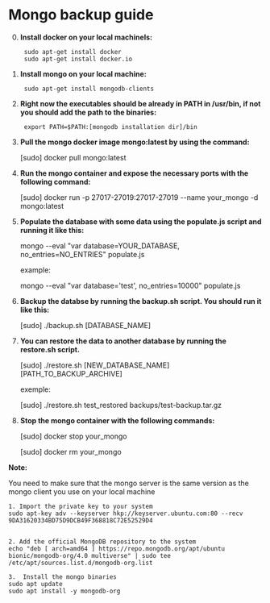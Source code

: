 # Mongo backup guide

0. **Install docker on your local machinels:**
	
		sudo apt-get install docker
		sudo apt-get install docker.io

0. **Install mongo on your local machine:**
	
		sudo apt-get install mongodb-clients

0. **Right now the executables should be already in PATH in /usr/bin, if not**
**you should add the path to the binaries:**
	
		export PATH=$PATH:[mongodb installation dir]/bin
    
1. **Pull the mongo docker image mongo:latest by using the command:**
    
    [sudo] docker pull mongo:latest

2. **Run the mongo container and expose the necessary ports with the following command:**

    [sudo] docker run -p 27017-27019:27017-27019 --name your_mongo -d mongo:latest

3. **Populate the database with some data using the populate.js script and running it 
like this:**

    mongo --eval "var database=YOUR_DATABASE, no_entries=NO_ENTRIES" populate.js

    example:
   
    mongo --eval "var database='test', no_entries=10000" populate.js


4. **Backup the databse by running the backup.sh script. You should run it like this:**

    [sudo] ./backup.sh [DATABASE_NAME]

5. **You can restore the data to another database by running the restore.sh script.**

    [sudo] ./restore.sh [NEW_DATABASE_NAME] [PATH_TO_BACKUP_ARCHIVE]

    exemple:
    
    [sudo] ./restore.sh test_restored backups/test-backup.tar.gz

6. **Stop the mongo container with the following commands:**

    [sudo] docker stop your_mongo
    
    [sudo] docker rm your_mongo
    
**Note:**

You need to make sure that the mongo server is the same
version as the mongo client you use on your local machine
    
    
    1. Import the private key to your system
    sudo apt-key adv --keyserver hkp://keyserver.ubuntu.com:80 --recv 9DA31620334BD75D9DCB49F368818C72E52529D4


    2. Add the official MongoDB repository to the system
    echo "deb [ arch=amd64 ] https://repo.mongodb.org/apt/ubuntu bionic/mongodb-org/4.0 multiverse" | sudo tee /etc/apt/sources.list.d/mongodb-org.list

	3.  Install the mongo binaries
    sudo apt update
	sudo apt install -y mongodb-org
